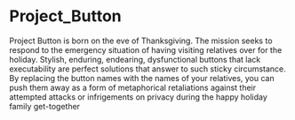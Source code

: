 # Project_Button

Project Button is born on the eve of Thanksgiving. The mission seeks to respond to the emergency situation of having visiting relatives over for the holiday. Stylish, enduring, endearing, dysfunctional buttons that lack executability are perfect solutions that answer to such sticky circumstance. By replacing the button names with the names of your relatives, you can push them away as a form of metaphorical retaliations against their attempted attacks or infrigements on privacy during the happy holiday family get-together
